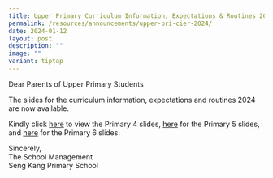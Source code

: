 ```yaml
---
title: Upper Primary Curriculum Information, Expectations & Routines 2024
permalink: /resources/announcements/upper-pri-cier-2024/
date: 2024-01-12
layout: post
description: ""
image: ""
variant: tiptap
---
```

<p>Dear Parents of Upper Primary Students</p><p>The slides for the curriculum information, expectations and routines 2024 are now available.</p><p>Kindly click <a href="/files/Parent Resources/2024/P4_PTC_2024_11_Jan.pdf" rel="noopener noreferrer nofollow" target="_blank">here</a> to view the Primary 4 slides, <a href="/files/Parent Resources/2024/P5_PTC_2024_for_website__3_.pdf" rel="noopener noreferrer nofollow" target="_blank">here</a> for the Primary 5 slides, and <a href="/files/Parent Resources/2024/P6_Curriculum_Info__Expectations___Routines_2024_website.pdf" rel="noopener noreferrer nofollow" target="_blank">here</a> for the Primary 6 slides.</p><p>Sincerely,<br>The School Management<br>Seng Kang Primary School</p>